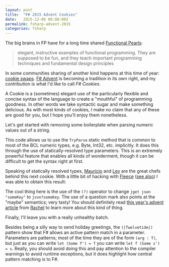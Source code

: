 ```yaml
---
layout: post
title:  "F# 2015 Advent Cookies"
date:   2015-12-06 00:00:00Z
permalink: fsharp-advent-2015
categories: fsharp
---
```

The big brains in FP have for a long time shared [Functional Pearls](https://wiki.haskell.org/Research_papers/Functional_pearls):
> elegant, instructive examples of functional programming. They are supposed to be fun, and they teach important programming techniques and fundamental design principles

In some communities sharing of another kind happens at this time of year: [cookie swaps](https://www.google.com/search?q=cookie+swap "it really is a thing").
[F# Advent](https://sergeytihon.wordpress.com/2015/10/25/f-advent-calendar-in-english-2015/) is becoming a tradition in its own right, and my contribution is what I'd like to call _F# Cookies_.

A Cookie is a (sometimes) elegant use of the particularly flexible and concise syntax of the language to create a "mouthful" of programming goodness.
In other words we take syntactic sugar and make something delicious. As with most kinds of cookies, I make no claim that any of these are good for you, but I hope you'll enjoy them nonetheless.

Let's get started with removing some boilerplate when parsing numeric values out of a string.
<script src="https://gist.github.com/caindy/bca4f64f1212e2426d5e.js"></script>
This code allows us to use the `TryParse` static method that is common to most of the BCL numeric types, e.g. Byte, Int32, etc. implicitly.
It does this through the use of statically-resolved type parameters. This is an extremely powerful feature that enables all kinds of
wonderment, though it can be difficult to get the syntax right at first.

Speaking of statically resolved types, [Mauricio](https://twitter.com/mausch) and [Lev](https://twitter.com/eulerfx) are the great chefs behind this next cookie.
With a little bit of hacking with [Fleece](https://github.com/mausch/Fleece/blob/master/Fleece/Fleece.fs) ([see also](https://gist.github.com/eulerfx/68975495f41bc3ce5683))
I was able to obtain this result:
<script src="https://gist.github.com/caindy/24e15d24621d31dec3a9.js"></script>
The cool thing here is the use of the `(?)` operator to change `jget json "someKey"` to `json?someKey`. The use of a question mark also points at the "maybe" semantics; very tasty!
You should definitely read [this year's advent article](http://techgroup.jet.com/blog/2015/11-27-how-jet-build-microservices-with/index.html) from [Rachel](https://twitter.com/RachelReese) to learn more about this kind of thing.

Finally, I'll leave you with a really unhealthy batch.
<script src="https://gist.github.com/caindy/9bf281ecada30038510e.js"></script>
Besides being a silly way to send holiday greetings, the `(|Twelvetide|)` pattern show that F# allows an active pattern match in a parameter. Parameters are patterns;
most of the time they are of the form `(arg : T)`, but just as you can write `let (Some f') = f` you can write `let f (Some s') = s`. Really, you should avoid doing this and pay
attention to the compiler warnings to avoid runtime exceptions, but it does highlight how central pattern matching is to F#.
